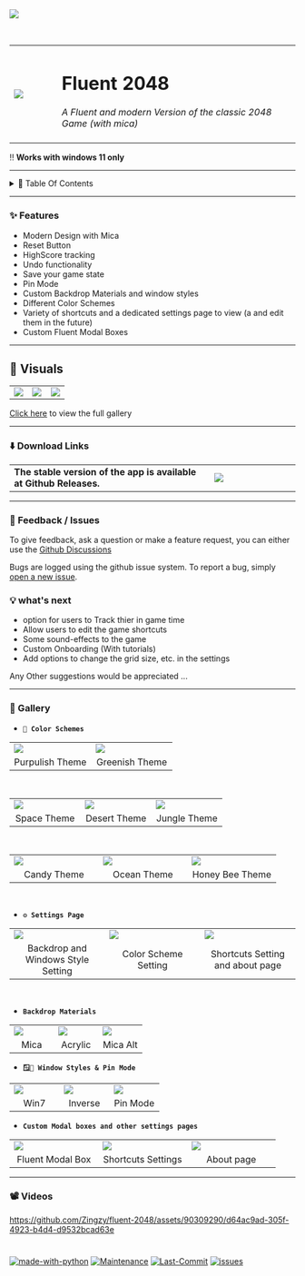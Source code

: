 <image src='https://github.com/Zingzy/fluent-2048/assets/90309290/4282af9a-e5e4-473d-8a3c-a93004c26a56'/>

&nbsp;

<table>
  <tr>
    <td width="15%"><image src='https://jinxed.cf/WVklJ6'/></td>
    <td width="75%"><h1>Fluent 2048</h1>
                    <i>A Fluent and modern Version of the classic 2048 Game (with mica)</i><br><br>
    </td>
  </tr>
</table>

‼️ **Works with windows 11 only**

---


<details>
<summary>📑 Table Of Contents </summary>

  - [✨ Features](#-features)
  - [👀 Visuals](#-visuals)
  - [⬇️ Download Links](#%EF%B8%8F-download-links)
  - [📝 FeedBacks and Issues](#-feedback--issues)
  - [💡 What's Next](#-whats-next)
  - [🎨 Gallery](#-gallery)
  - [📽️ Videos](#%EF%B8%8F-videos)

</details>

---

### ✨ Features

- Modern Design with Mica
- Reset Button
- HighScore tracking
- Undo functionality
- Save your game state
- Pin Mode
- Custom Backdrop Materials and window styles
- Different Color Schemes
- Variety of shortcuts and a dedicated settings page to view (a and edit them in the future)
- Custom Fluent Modal Boxes

---

## 👀 Visuals

<table>
  <tr>
    <td width="33%"><image src='https://jinxed.cf/w97u1Z'/></td>
    <td width="33%"><image src='https://github.com/Zingzy/fluent-2048/assets/90309290/797b0f38-1294-4c24-9161-a9f704e2a9ec'/></td>
    <td width="33%"><image src='https://github.com/Zingzy/fluent-2048/assets/90309290/ce1c60b5-4e45-45b0-b114-898f9894bd7f'/></td>
  </tr>
</table>


[Click here](#-gallery) to view the full gallery

---

### ⬇️ Download Links

<table>
  <tr>
    <td width="70%"> 
      <b>The stable version of the app is available at Github Releases.</b> 
    </td>
    <td width="30%">
      <a href="https://github.com/Zingzy/fluent-2048/releases/latest"><img src="https://i.imgur.com/ydZp1wW.png"/></a>
    </td>
  </tr>
</table>

---

### 📝 Feedback / Issues

To give feedback, ask a question or make a feature request, you can either use the [Github Discussions](https://github.com/Zingzy/fluent-2048/discussions) 

Bugs are logged using the github issue system. To report a bug, simply [open a new issue](https://github.com/Zingzy/fluent-2048/issues/new).


### 💡 what's next

- option for users to Track thier in game time
- Allow users to edit the game shortcuts
- Some sound-effects to the game
- Custom Onboarding (With tutorials)
- Add options to change the grid size, etc. in the settings

Any Other suggestions would be appreciated ...

---

### 🎨 Gallery

- **`🌈 Color Schemes`**

<table>
  <tr>
    <td width="50%"><image src='https://jinxed.cf/TiNmeS' /></td>
    <td width="50%"><image src='https://jinxed.cf/o6tUSV' /></td>
  </tr>
  <tr>
    <td width='50%' align='center'>Purpulish Theme</td>
    <td width='50%' align='center'>Greenish Theme</td>
  </tr>
</table>

&nbsp;

<table>
  <tr>
    <td width="33%"><image src='https://jinxed.cf/8twjlf' /></td>
    <td width="33%"><image src='https://jinxed.cf/VDPBjJ' /></td>
    <td width="33%"><image src='https://jinxed.cf/rRhbfr' /></td>
  </tr>
  <tr>
    <td width='33%' align='center'>Space Theme</td>
    <td width='33%' align='center'>Desert Theme</td>
    <td width='33%' align='center'>Jungle Theme</td>
  </tr>
  </table>
      &nbsp;
  <table>
  <tr>
    <td width="33%"><image src='https://jinxed.cf/IjLwSF' /></td>
    <td width="33%"><image src='https://jinxed.cf/rhKKus' /></td>
    <td width="33%"><image src='https://jinxed.cf/mMjFED' /></td>
  </tr>
  <tr>
    <td width='33%' align='center'>Candy Theme</td>
    <td width='33%' align='center'>Ocean Theme</td>
    <td width='33%' align='center'>Honey Bee Theme</td>
  </tr>
</table>

&nbsp;

- **`⚙️ Settings Page`**

<table>
  <tr>
    <td width="33%"><image src='https://jinxed.cf/A2Hnoz' /></td>
    <td width="33%"><image src='https://github.com/Zingzy/fluent-2048/assets/90309290/039371c9-0253-4483-83c0-2f730b35130b' /></td>
    <td width="33%"><image src='https://jinxed.cf/1h6Dna' /></td>
  </tr>
  <tr>
    <td width='33%' align='center'>Backdrop and Windows Style Setting</td>
    <td width='33%' align='center'>Color Scheme Setting</td>
    <td width='33%' align='center'>Shortcuts Setting and about page</td>
  </tr>
</table>

&nbsp;

- **`Backdrop Materials`**

<table>
  <tr>
    <td width="33%"><image src='https://github.com/Zingzy/fluent-2048/assets/90309290/f6ce0198-cbbf-454d-bf2c-a4450857a41d' /></td>
    <td width="33%"><image src='https://jinxed.cf/3yWEcN' /></td>
    <td width='33%'><image src='https://jinxed.cf/w97u1Z' /></td>
  </tr>
  <tr>
    <td width='33%' align='center'>Mica</td>
    <td width='33%' align='center'>Acrylic</td>
    <td width='33%' align='center'>Mica Alt</td>
  </tr>
</table>

- **`🪟📌 Window Styles & Pin Mode`**

<table>
  <tr>
    <td width="33%"><image src='https://jinxed.cf/fCH91a' /></td>
    <td width="33%"><image src='https://jinxed.cf/6vTpyd' /></td>
    <td width='33%'><image src='https://jinxed.cf/czmyLW' /></td>
  </tr>
  <tr>
    <td width='33%' align='center'>Win7</td>
    <td width='33%' align='center'>Inverse</td>
    <td width='33%' align='center'>Pin Mode</td>
  </tr>
</table>

- **`Custom Modal boxes and other settings pages`**

<table>
  <tr>
    <td width="33%"><image src='https://github.com/Zingzy/fluent-2048/assets/90309290/a53fb69e-5644-49f7-a1a9-5faafcd50b58' /></td>
    <td width="33%"><image src='https://jinxed.cf/cejZjC' /></td>
    <td width='33%'><image src='https://jinxed.cf/9KPTk1' /></td>
  </tr>
  <tr>
    <td width='33%' align='center'>Fluent Modal Box</td>
    <td width='33%' align='center'>Shortcuts Settings</td>
    <td width='33%' align='center'>About page</td>
  </tr>
</table>

---

### 📽️ Videos

https://github.com/Zingzy/fluent-2048/assets/90309290/d64ac9ad-305f-4923-b4d4-d9532bcad63e

# 

[![made-with-python](https://img.shields.io/badge/Made%20with-Python-1f425f.svg)](https://www.python.org/) [![Maintenance](https://img.shields.io/badge/Maintained%3F-yes-green.svg)](https://GitHub.com/Zingzy/fluent-2048/graphs/commit-activity) [![Last-Commit](https://badgen.net/github/last-commit/Zingzy/fluent-2048)](https://github.com/zingzy/fluent-2048/commits) [![issues](https://badgen.net/github/issues/Zingzy/fluent-2048)](https://github.com/Zingzy/fluent-2048/issues)
